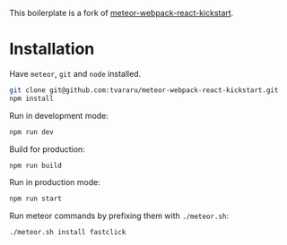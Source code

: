 This boilerplate is a fork of [meteor-webpack-react-kickstart](https://github.com/thereactivestack/meteor-webpack-react-kickstart).

# Installation

Have `meteor`, `git` and `node` installed.

```bash
git clone git@github.com:tvararu/meteor-webpack-react-kickstart.git
npm install
```

Run in development mode:

```bash
npm run dev
```

Build for production:

```bash
npm run build
```

Run in production mode:

```bash
npm run start
```

Run meteor commands by prefixing them with `./meteor.sh`:

```bash
./meteor.sh install fastclick
```
